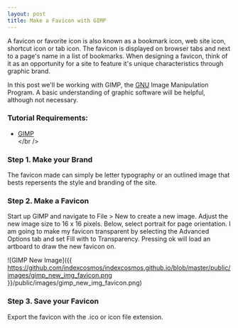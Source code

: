 ```yaml
---
layout: post
title: Make a Favicon with GIMP
---
```


<div class="message">
  A favicon or favorite icon is also known as a bookmark icon, web site icon, shortcut icon or tab icon. The favicon is displayed on browser tabs and next to a page's name in a list of bookmarks. When designing a favicon, think of it as an opportunity for a site to  feature it's unique characteristics through graphic brand.
</div>

In this post we'll be working with GIMP, the <a href="http://www.gnu.org/gnu/thegnuproject.en.html">GNU</a> Image Manipulation Program. A basic understanding of graphic software will be helpful, although not necessary.

### Tutorial Requirements:

- [GIMP](http://www.gimp.org/downloads/)
<br /></br />

### Step 1. Make your Brand

The favicon made can simply be letter typography or an outlined image that bests repersents the style and branding of the site.

### Step 2. Make a Favicon

Start up GIMP and navigate to File > New to create a new image. Adjust the new image size to 16 x 16 pixels. Below, select portrait for page orientation. I am going to make my favicon transparent by selecting the Advanced Options tab and set Fill with to Transparency. Pressing ok will load an artboard to draw the new favicon on.

![GIMP New Image]({{ https://github.com/indexcosmos/indexcosmos.github.io/blob/master/public/images/gimp_new_img_favicon.png }}/public/images/gimp_new_img_favicon.png)

### Step 3. Save your Favicon

Export the favicon with the .ico or icon file extension. 